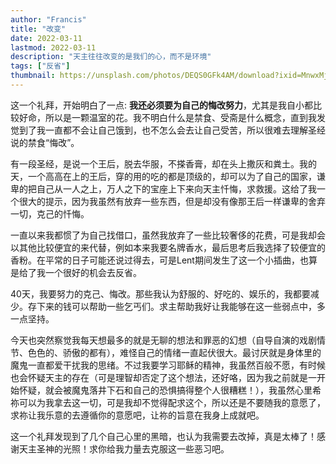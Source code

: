 ```yaml
---
author: "Francis"
title: "改变"
date: 2022-03-11
lastmod: 2022-03-11
description: "天主往往改变的是我们的心，而不是环境"
tags: ["反省"]
thumbnail: https://unsplash.com/photos/DEQS0GFk4AM/download?ixid=MnwxMjA3fDB8MXxzZWFyY2h8NDh8fGhlYXJ0fGVufDB8fHx8MTY0NzA2MDY0Mw&force=true&w=1920
---
```


这一个礼拜，开始明白了一点: **我还必须要为自己的悔改努力**，尤其是我自小都比较好命，所以是一颗温室的花。我不明白什么是禁食、受斋是什么概念，直到我发觉到了我一直都不会让自己饿到，也不怎么会去让自己受苦，所以很难去理解圣经说的禁食“悔改”。

有一段圣经，是说一个王后，脱去华服，不搽香膏，却在头上撒灰和粪土。我的天，一个高高在上的王后，穿的用的吃的都是顶级的，却可以为了自己的国家，谦卑的把自己从一人之上，万人之下的宝座上下来向天主忏悔，求救援。这给了我一个很大的提示，因为我虽然有放弃一些东西，但是却没有像那王后一样谦卑的舍弃一切，克己的忏悔。

一直以来我都惯了为自己找借口，虽然我放弃了一些比较奢侈的花费，可是我却会以其他比较便宜的来代替，例如本来我要名牌香水，最后思考后我选择了较便宜的香粉。在平常的日子可能还说过得去，可是Lent期间发生了这一个小插曲，也算是给了我一个很好的机会去反省。

40天，我要努力的克己、悔改。那些我认为舒服的、好吃的、娱乐的，我都要减少。存下来的钱可以帮助一些乞丐们。求主帮助我好让我能够在这一些弱点中，多一点坚持。

今天也突然察觉我每天想最多的就是无聊的想法和罪恶的幻想（自导自演的戏剧情节、色色的、骄傲的都有），难怪自己的情绪一直起伏很大。最讨厌就是身体里的魔鬼一直都爱干扰我的思绪。不过我要学习耶稣的精神，我虽然百般不愿，有时候也会怀疑天主的存在（可是理智却否定了这个想法，还好咯，因为我之前就是一开始怀疑，就会被魔鬼落井下石和自己的恐惧搞得整个人很糟糕！），我虽然心里希祢可以为我拿去这一切，可是我却不觉得配求这个，所以还是不要随我的意愿了，求祢让我乐意的去遵循你的意愿吧，让祢的旨意在我身上成就吧。

这一个礼拜发现到了几个自己心里的黑暗，也认为我需要去改掉，真是太棒了！感谢天主圣神的光照！求你给我力量去克服这一些恶习吧。
